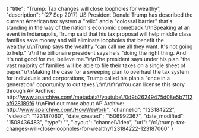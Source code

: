 {
    "title": "Trump: Tax changes will close loopholes for wealthy",
    "description": "(27 Sep 2017) US President Donald Trump has described the current American tax system a \"relic\" and a \"colossal barrier\" that's standing in the way of the nation's economic comeback.\r\nSpeaking at an event in Indianapolis, Trump said that his tax proposal will help middle class families save money and will eliminate loopholes that benefit the wealthy.\r\nTrump says the wealthy \"can call me all they want. It's not going to help.\" \r\nThe billionaire president says he's \"doing the right thing. And it's not good for me, believe me.\"\r\nThe president says under his plan \"the vast majority of families will be able to file their taxes on a single sheet of paper.\"\r\nMaking the case for a sweeping plan to overhaul the tax system for individuals and corporations, Trump called his plan a \"once in a generation\" opportunity to cut taxes.\r\n\r\n\r\nYou can license this story through AP Archive: http:\/\/www.aparchive.com\/metadata\/youtube\/0d9b26249475d08e5b7112af928189f6 \r\nFind out more about AP Archive: http:\/\/www.aparchive.com\/HowWeWork",
    "channelid": "123184222",
    "videoid": "123187060",
    "date_created": "1506992367",
    "date_modified": "1508436483",
    "type": "",
    "layout": "channelVideo",
    "url": "\/c1\/trump-tax-changes-will-close-loopholes-for-wealthy\/123184222-123187060"
}